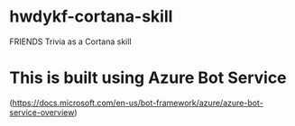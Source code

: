 # hwdykf-cortana-skill
FRIENDS Trivia as a Cortana skill

# This is built using Azure Bot Service 
(https://docs.microsoft.com/en-us/bot-framework/azure/azure-bot-service-overview)

